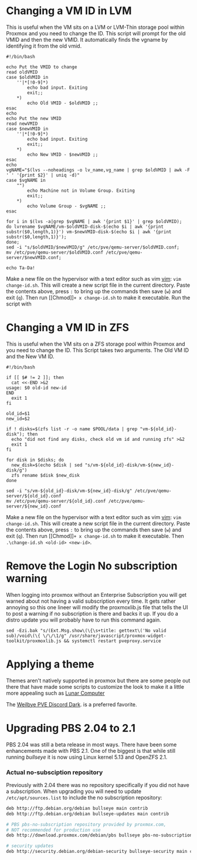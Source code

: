 # Changing a VM ID in LVM
This is useful when the VM sits on a LVM or LVM-Thin storage pool within Proxmox and you need to change the ID. This script will prompt for the old VMID and then the new VMID. It automatically finds the vgname by identifying it from the old vmid.

```
#!/bin/bash

echo Put the VMID to change
read oldVMID
case $oldVMID in
    ''|*[!0-9]*)
        echo bad input. Exiting
        exit;;
    *)
        echo Old VMID - $oldVMID ;;
esac
echo
echo Put the new VMID
read newVMID
case $newVMID in
    ''|*[!0-9]*)
        echo bad input. Exiting
        exit;;
    *)
        echo New VMID - $newVMID ;;
esac
echo
vgNAME="$(lvs --noheadings -o lv_name,vg_name | grep $oldVMID | awk -F ' ' '{print $2}' | uniq -d)"
case $vgNAME in
    "")
        echo Machine not in Volume Group. Exiting
        exit;;
    *)
        echo Volume Group - $vgNAME ;;
esac

for i in $(lvs -a|grep $vgNAME | awk '{print $1}' | grep $oldVMID);
do lvrename $vgNAME/vm-$oldVMID-disk-$(echo $i | awk '{print substr($0,length,1)}') vm-$newVMID-disk-$(echo $i | awk '{print substr($0,length,1)}');
done;
sed -i "s/$oldVMID/$newVMID/g" /etc/pve/qemu-server/$oldVMID.conf;
mv /etc/pve/qemu-server/$oldVMID.conf /etc/pve/qemu-server/$newVMID.conf;

echo Ta-Da!
```
Make a new file on the hypervisor with a text editor such as vim [vim](vim.md): ``vim change-id.sh``. This will create a new script file in the current directory. Paste the contents above, press `:` to bring up the commands then save (`w`) and exit (`q`). Then run [[Chmod]]``+ x change-id.sh`` to make it executable. Run the script with 

# Changing a VM ID in ZFS
This is useful when the VM sits on a ZFS storage pool within Proxmox and you need to change the ID. This Script takes two arguments. The Old VM ID and the New VM ID. 

```
#!/bin/bash

if [[ $# != 2 ]]; then
  cat <<-END >&2
usage: $0 old-id new-id
END
  exit 1
fi

old_id=$1
new_id=$2

if ! disks=$(zfs list -r -o name $POOL/data | grep "vm-${old_id}-disk"); then
  echo "did not find any disks, check old vm id and running zfs" >&2
  exit 1
fi

for disk in $disks; do
  new_disk=$(echo $disk | sed "s/vm-${old_id}-disk/vm-${new_id}-disk/g")
  zfs rename $disk $new_disk
done

sed -i "s/vm-${old_id}-disk/vm-${new_id}-disk/g" /etc/pve/qemu-server/${old_id}.conf
mv /etc/pve/qemu-server/${old_id}.conf /etc/pve/qemu-server/${new_id}.conf
```
Make a new file on the hypervisor with a text editor such as vim [vim](vim.md): ``vim change-id.sh``. This will create a new script file in the current directory. Paste the contents above, press `:` to bring up the commands then save (`w`) and exit (`q`). Then run [[Chmod]]``+ x change-id.sh`` to make it executable. Then `.\change-id.sh <old-id> <new-id>`.
# Remove the Login No subscription warning

When logging into proxmox without an Enterprise Subscription you will get warned about not having a valid subscription every time. It gets rather annoying so this one lineer will modify the proxmoxlib.js file that tells the UI to post a warning if no subscription is there and backs it up. If you do a distro update you will probably have to run this command again.

```
sed -Ezi.bak "s/(Ext.Msg.show\(\{\s+title: gettext\('No valid sub)/void\(\{ \/\/\1/g" /usr/share/javascript/proxmox-widget-toolkit/proxmoxlib.js && systemctl restart pveproxy.service
```

# Applying a theme
Themes aren't natively supported in proxmox but there are some people out there that have made some scripts to customize the look to make it a little more appealing such as [Lunar Computer](https://lunar.computer/posts/themes-proxmox/) 

The [Weilbye PVE Discord Dark](https://github.com/Weilbyte/PVEDiscordDark/).  is a preferred favorite. 

# Upgrading PBS 2.04 to 2.1
PBS 2.04 was still a beta release in most ways. There have been some enhancements made with PBS 2.1. One of the biggest is that while still running *bullseye* it is now using Linux kernel 5.13 and OpenZFS 2.1.
### Actual no-subsciption repository
Previously with 2.04 there was no repository specifically if you did not have a subscription. When upgrading you will need to update `/etc/apt/sources.list` to include the no subscription repository:
```bash
deb http://ftp.debian.org/debian bullseye main contrib
deb http://ftp.debian.org/debian bullseye-updates main contrib

# PBS pbs-no-subscription repository provided by proxmox.com,
# NOT recommended for production use
deb http://download.proxmox.com/debian/pbs bullseye pbs-no-subscription

# security updates
deb http://security.debian.org/debian-security bullseye-security main contrib

```
	